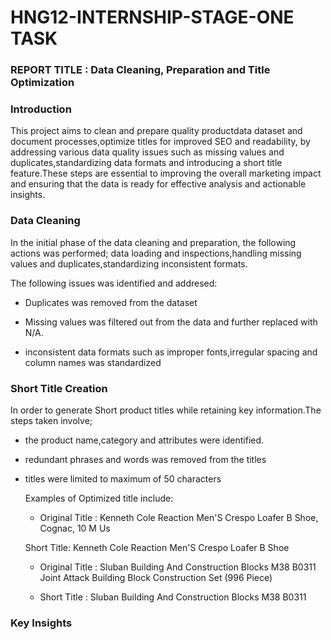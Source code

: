 # HNG12-INTERNSHIP-STAGE-ONE TASK

### REPORT TITLE : Data Cleaning, Preparation and Title Optimization 

### Introduction

This project aims to clean and prepare quality productdata dataset and document processes,optimize titles for improved SEO and readability, by addressing various data quality issues such as missing values and duplicates,standardizing data formats and introducing a short title feature.These steps are essential to improving the overall marketing impact and ensuring that the data is ready for effective analysis and actionable insights.

### Data Cleaning 

In the initial phase of the data cleaning and preparation, the following actions was performed;
data loading and inspections,handling missing values and duplicates,standardizing inconsistent formats.

The following issues was identified and addresed:

- Duplicates was removed from the dataset

- Missing values was filtered out from the data and further replaced with N/A.

- inconsistent data formats such as improper fonts,irregular spacing and column names was standardized

### Short Title Creation

In order to generate Short product titles while retaining key information.The steps taken involve;

- the product name,category and attributes were identified.

- redundant phrases and words was removed from the titles

- titles were limited to maximum of 50 characters

  Examples of Optimized title include:

  - Original Title : Kenneth Cole Reaction Men'S Crespo Loafer B Shoe, Cognac, 10 M Us

   Short Title: Kenneth Cole Reaction Men'S Crespo Loafer B Shoe 

  - Original Title : Sluban Building And Construction Blocks M38 B0311 Joint Attack Building Block Construction Set (996 Piece)

  - Short Title : Sluban Building And Construction Blocks M38 B0311 

### Key Insights 



    



